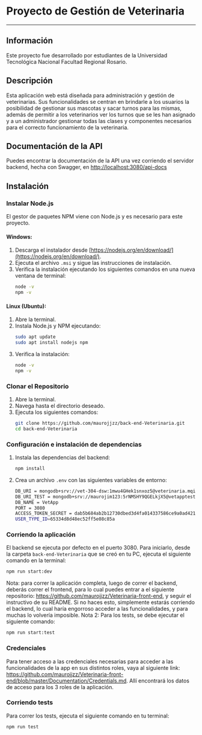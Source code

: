 # **Proyecto de Gestión de Veterinaria**

***

## **Información**
Este proyecto fue desarrollado por estudiantes de la Universidad Tecnológica Nacional Facultad Regional Rosario.

## **Descripción**
Esta aplicación web está diseñada para administración y gestión de veterinarias. Sus funcionalidades se centran en brindarle a los usuarios la posibilidad de gestionar sus mascotas y sacar turnos para las mismas, además de permitir a los veterinarios ver los turnos que se les han asignado y a un administrador gestionar todas las clases y componentes necesarios para el correcto funcionamiento de la veterinaria.

## **Documentación de la API**
Puedes encontrar la documentación de la API una vez corriendo el servidor backend, hecha con Swagger, en [http://localhost:3080/api-docs](http://localhost:3080/api-docs) 

## **Instalación**

### **Instalar Node.js**
El gestor de paquetes NPM viene con Node.js y es necesario para este proyecto.

#### **Windows:**
1. Descarga el instalador desde [https://nodejs.org/en/download/](https://nodejs.org/en/download/).
2. Ejecuta el archivo `.msi` y sigue las instrucciones de instalación.
3. Verifica la instalación ejecutando los siguientes comandos en una nueva ventana de terminal:
    ```sh
    node -v
    npm -v
    ```

#### **Linux (Ubuntu):**
1. Abre la terminal.
2. Instala Node.js y NPM ejecutando:
    ```sh
    sudo apt update
    sudo apt install nodejs npm
    ```
3. Verifica la instalación:
    ```sh
    node -v
    npm -v
    ```

### **Clonar el Repositorio**
1. Abre la terminal.
2. Navega hasta el directorio deseado.
3. Ejecuta los siguientes comandos:
    ```sh
    git clone https://github.com/maurojjzz/back-end-Veterinaria.git
    cd back-end-Veterinaria
    ```

### **Configuración e instalación de dependencias** ###
1. Instala las dependencias del backend:
    ```sh
    npm install
    ```
2. Crea un archivo `.env` con las siguientes variables de entorno:
    ```sh
    DB_URI = mongodb+srv://vet-304-dsw:1mwu4GHek1snxoz5@veterinaria.mqiuzg1.mongodb.net/?retryWrites=true&w=majority
    DB_URI_TEST = mongodb+srv://maurojim123:5rNMSHY9QGELkjX5@vetapptest.tx68qeo.mongodb.net/?retryWrites=true&w=majority 
    DB_NAME = VetApp
    PORT = 3080
    ACCESS_TOKEN_SECRET = dab5b684ab2b12730dbed3d4fa014337586ce9a0ad42150c9b388bd7733613debce0357e39727edbc68359d8ea28e1be0d10705c68792d0bb296d6efb14bef3d
    USER_TYPE_ID=65334d8d48ec52ff5e08c85a
    ```

### **Corriendo la aplicación** ###
El backend se ejecuta por defecto en el puerto 3080. Para iniciarlo, desde la carpeta `back-end-Veterinaria` que se creó en tu PC, ejecuta el siguiente comando en la terminal:
```sh
npm run start:dev
```
Nota: para correr la aplicación completa, luego de correr el backend, deberás correr el frontend, para lo cual puedes entrar a el siguiente repositorio: https://github.com/maurojjzz/Veterinaria-front-end, y seguir el instructivo de su README. Si no haces esto, simplemente estarás corriendo el backend, lo cual haría engorroso acceder a las funcionalidades, y para muchas lo volvería imposible.
Nota 2: Para los tests, se debe ejecutar el siguiente comando:
```sh
npm run start:test
```

### **Credenciales** ###
Para tener acceso a las credenciales necesarias para acceder a las funcionalidades de la app en sus distintos roles, vaya al siguiente link: https://github.com/maurojjzz/Veterinaria-front-end/blob/master/Documentation/Credentials.md. Allí encontrará los datos de acceso para los 3 roles de la aplicación.

### **Corriendo tests** ###
Para correr los tests, ejecuta el siguiente comando en tu terminal:

```sh
npm run test

```
